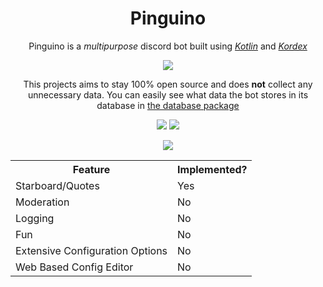 <h1 align="center">Pinguino</h1>

<p align="center">Pinguino is a <i>multipurpose</i> discord bot built using <i><a href="https://kotlinlang.org/">Kotlin</a></i> and <i><a href="https://kordex.kotlindiscord.com/">Kordex</a></i></p>

<p align="center"><img src="https://user-images.githubusercontent.com/56727311/136711100-33c45895-51dd-4c3e-9937-c02aebae18dc.jpg" /></p>

<p align="center">This projects aims to stay 100% open source and does <b>not</b> collect any unnecessary data. You can easily see what data the bot stores in its database in <a href="https://github.com/JamCoreDiscord/Pinguino/tree/main/src/main/kotlin/io/github/jamalam360/database">the database package</a></p>

<p align="center"><img src="https://img.shields.io/badge/Maintained%3F-yes-green.svg">   <img src="https://img.shields.io/badge/License-MIT-blue.svg"></p>
<p align="center"><img src="https://img.shields.io/github/issues/JamCoreDiscord/Pinguino.svg"</p>

<table align="center">
  <tr>
    <th>Feature</th>
    <th>Implemented?</th>
  </tr>
  
  <tr>
    <td>Starboard/Quotes</td>
    <td>Yes</td>
  </tr>
  
  <tr>
    <td>Moderation</td>
    <td>No</td>
  </tr>
  
  <tr>
    <td>Logging</td>
    <td>No</td>
  </tr>

  <tr>
    <td>Fun</td>
    <td>No</td>
  </tr>

  <tr>
    <td>Extensive Configuration Options</td>
    <td>No</td>
  </tr>

  <tr>
    <td>Web Based Config Editor</td>
    <td>No</td>
  </tr>

</table>
